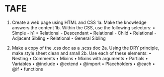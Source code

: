 # TAFE

1. Create a web page using HTML and CSS
1a. Make the knowledge answers the content
1b. Within the CSS, use the following selectors:
• Simple - h1
• Relational - Descendant
• Relational - Child
• Relational - Adjacent Sibling
• Relational - General Sibling

2. Make a copy of the .css doc as a .scss doc
2a. Using the DRY principle, make style sheet clean and small
2b. Use each of these elements:
• Nesting
• Comments
• Mixins
• Mixins with arguments
• Partials
• Variables
• @include
• @extend
• @import
• Placeholders
• @each
• @if
• functions

